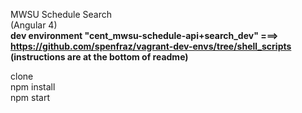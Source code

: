 MWSU Schedule Search  
(Angular 4)  
    **dev environment "cent_mwsu-schedule-api+search_dev" ===> https://github.com/spenfraz/vagrant-dev-envs/tree/shell_scripts  (instructions are at the bottom of readme)**
  
clone  
npm install  
npm start  
